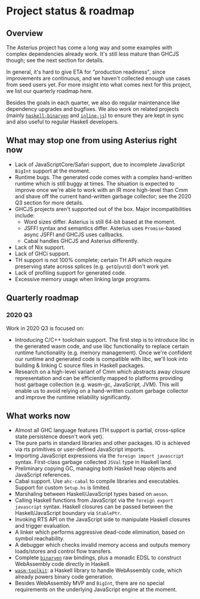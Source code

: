 # Project status & roadmap

## Overview

The Asterius project has come a long way and some examples with complex
dependencies already work. It's still less mature than GHCJS though; see the next
section for details.

In general, it's hard to give ETA for "production readiness", since improvements
are continuous, and we haven't collected enough use cases from seed users yet.
For more insight into what comes next for this project, we list our quarterly
roadmap here.

Besides the goals in each quarter, we also do regular maintenance like
dependency upgrades and bugfixes. We also work on related projects (mainly
[`haskell-binaryen`](https://github.com/tweag/haskell-binaryen) and
[`inline-js`](https://github.com/tweag/inline-js)) to ensure they are kept in
sync and also useful to regular Haskell developers.

## What may stop one from using Asterius right now

- Lack of JavaScriptCore/Safari support, due to incomplete JavaScript `BigInt`
  support at the moment.
- Runtime bugs. The generated code comes with a complex hand-written runtime
  which is still buggy at times. The situation is expected to improve once we're
  able to work with an IR more high-level than Cmm and shave off the current
  hand-written garbage collector; see the 2020 Q3 section for more details.
- GHCJS projects aren't supported out of the box. Major incompatibilities
  include:
  - Word sizes differ. Asterius is still 64-bit based at the moment.
  - JSFFI syntax and semantics differ. Asterius uses `Promise`-based async JSFFI
    and GHCJS uses callbacks.
  - Cabal handles GHCJS and Asterius differently.
- Lack of Nix support.
- Lack of GHCi support.
- TH support is not 100% complete; certain TH API which require preserving state
  across splices (e.g. `getQ`/`putQ`) don't work yet.
- Lack of profiling support for generated code.
- Excessive memory usage when linking large programs.

## Quarterly roadmap

### 2020 Q3

Work in 2020 Q3 is focused on:

- Introducing C/C++ toolchain support. The first step is to introduce libc in
  the generated wasm code, and use libc functionality to replace certain runtime
  functionality (e.g. memory management). Once we're confident our runtime and
  generated code is compatible with libc, we'll look into building & linking C
  source files in Haskell packages.
- Research on a high-level variant of Cmm which abstracts away closure
  representation and can be efficiently mapped to platforms providing host
  garbage collection (e.g. wasm-gc, JavaScript, JVM). This will enable us to
  avoid relying on a hand-written custom garbage collector and improve the
  runtime reliability significantly.

## What works now

- Almost all GHC language features (TH support is partial, cross-splice state
  persistence doesn't work yet).
- The pure parts in standard libraries and other packages. IO is achieved via
  rts primitives or user-defined JavaScript imports.
- Importing JavaScript expressions via the `foreign import javascript` syntax.
  First-class garbage collected `JSVal` type in Haskell land.
- Preliminary copying GC, managing both Haskell heap objects and JavaScript
  references.
- Cabal support. Use `ahc-cabal` to compile libraries and executables. Support
  for custom `Setup.hs` is limited.
- Marshaling between Haskell/JavaScript types based on `aeson`.
- Calling Haskell functions from JavaScript via the `foreign export javascript`
  syntax. Haskell closures can be passed between the Haskell/JavaScript boundary
  via `StablePtr`.
- Invoking RTS API on the JavaScript side to manipulate Haskell closures and
  trigger evaluation.
- A linker which performs aggressive dead-code elimination, based on symbol
  reachability.
- A debugger which checks invalid memory access and outputs memory loads/stores
  and control flow transfers.
- Complete [`binaryen`](https://github.com/WebAssembly/binaryen) raw bindings,
  plus a monadic EDSL to construct WebAssembly code directly in Haskell.
- [`wasm-toolkit`](https://github.com/tweag/asterius/tree/master/wasm-toolkit):
  a Haskell library to handle WebAssembly code, which already powers binary code
  generation.
- Besides WebAssembly MVP and `BigInt`, there are no special requirements on
  the underlying JavaScript engine at the moment.
